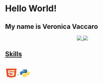 <h1> Hello World! </h1>
<h2> My name is Veronica Vaccaro </h2>
<div align="center">
  <a href="https://github.com/veronicavaccaro">
  <img height="160em" src="https://github-readme-stats.vercel.app/api?username=veronicavaccaro&show_icons=true&theme=tokyonight&include_all_commits=true&count_private=true"/>
  <img height="160em" src="https://github-readme-stats.vercel.app/api/top-langs/?username=veronicavaccaro&layout=compact&langs_count=7&theme=tokyonight"/>
</div>

<h2> Skills </h2>

<div style="display: inline_block"><br>
  <img align="center" alt="Rafa-HTML" height="30" width="40" src="https://raw.githubusercontent.com/devicons/devicon/master/icons/html5/html5-original.svg">
  <img align="center" alt="python" height="30" width="40" src="https://raw.githubusercontent.com/devicons/devicon/master/icons/python/python-original.svg">  
</div>

